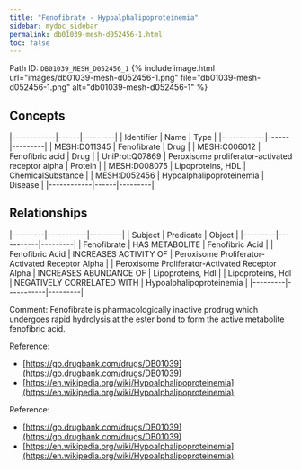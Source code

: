 ```yaml
---
title: "Fenofibrate - Hypoalphalipoproteinemia"
sidebar: mydoc_sidebar
permalink: db01039-mesh-d052456-1.html
toc: false 
---
```



Path ID: `DB01039_MESH_D052456_1`
{% include image.html url="images/db01039-mesh-d052456-1.png" file="db01039-mesh-d052456-1.png" alt="db01039-mesh-d052456-1" %}

## Concepts

|------------|------|---------|
| Identifier | Name | Type    |
|------------|------|---------|
| MESH:D011345 | Fenofibrate | Drug |
| MESH:C006012 | Fenofibric acid | Drug |
| UniProt:Q07869 | Peroxisome proliferator-activated receptor alpha | Protein |
| MESH:D008075 | Lipoproteins, HDL | ChemicalSubstance |
| MESH:D052456 | Hypoalphalipoproteinemia | Disease |
|------------|------|---------|

## Relationships

|---------|-----------|---------|
| Subject | Predicate | Object  |
|---------|-----------|---------|
| Fenofibrate | HAS METABOLITE | Fenofibric Acid |
| Fenofibric Acid | INCREASES ACTIVITY OF | Peroxisome Proliferator-Activated Receptor Alpha |
| Peroxisome Proliferator-Activated Receptor Alpha | INCREASES ABUNDANCE OF | Lipoproteins, Hdl |
| Lipoproteins, Hdl | NEGATIVELY CORRELATED WITH | Hypoalphalipoproteinemia |
|---------|-----------|---------|

Comment: Fenofibrate is pharmacologically inactive prodrug which undergoes rapid hydrolysis at the ester bond to form the active metabolite fenofibric acid.

Reference: 
  - [https://go.drugbank.com/drugs/DB01039](https://go.drugbank.com/drugs/DB01039)
  - [https://en.wikipedia.org/wiki/Hypoalphalipoproteinemia](https://en.wikipedia.org/wiki/Hypoalphalipoproteinemia)

Reference: 
  - [https://go.drugbank.com/drugs/DB01039](https://go.drugbank.com/drugs/DB01039)
  - [https://en.wikipedia.org/wiki/Hypoalphalipoproteinemia](https://en.wikipedia.org/wiki/Hypoalphalipoproteinemia)
